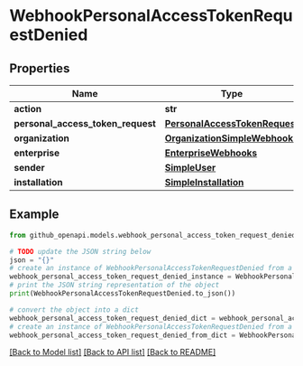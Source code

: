 # WebhookPersonalAccessTokenRequestDenied


## Properties

Name | Type | Description | Notes
------------ | ------------- | ------------- | -------------
**action** | **str** |  | 
**personal_access_token_request** | [**PersonalAccessTokenRequest**](PersonalAccessTokenRequest.md) |  | 
**organization** | [**OrganizationSimpleWebhooks**](OrganizationSimpleWebhooks.md) |  | 
**enterprise** | [**EnterpriseWebhooks**](EnterpriseWebhooks.md) |  | [optional] 
**sender** | [**SimpleUser**](SimpleUser.md) |  | 
**installation** | [**SimpleInstallation**](SimpleInstallation.md) |  | 

## Example

```python
from github_openapi.models.webhook_personal_access_token_request_denied import WebhookPersonalAccessTokenRequestDenied

# TODO update the JSON string below
json = "{}"
# create an instance of WebhookPersonalAccessTokenRequestDenied from a JSON string
webhook_personal_access_token_request_denied_instance = WebhookPersonalAccessTokenRequestDenied.from_json(json)
# print the JSON string representation of the object
print(WebhookPersonalAccessTokenRequestDenied.to_json())

# convert the object into a dict
webhook_personal_access_token_request_denied_dict = webhook_personal_access_token_request_denied_instance.to_dict()
# create an instance of WebhookPersonalAccessTokenRequestDenied from a dict
webhook_personal_access_token_request_denied_from_dict = WebhookPersonalAccessTokenRequestDenied.from_dict(webhook_personal_access_token_request_denied_dict)
```
[[Back to Model list]](../README.md#documentation-for-models) [[Back to API list]](../README.md#documentation-for-api-endpoints) [[Back to README]](../README.md)


